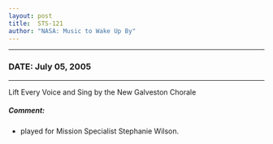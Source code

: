 ```yaml
---
layout: post
title:  STS-121
author: "NASA: Music to Wake Up By"
---
```


----
### DATE: July 05, 2005
----
Lift Every Voice and Sing by the New Galveston Chorale

##### Comment:
* played for Mission Specialist Stephanie Wilson.
